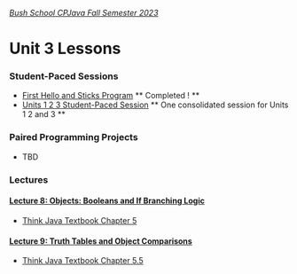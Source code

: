 [_Bush School CPJava Fall Semester 2023_](https://chandrunarayan.github.io/cpjava/)

# Unit 3 Lessons

### Student-Paced Sessions 
* [First Hello and Sticks Program](https://classroom.google.com/u/0/w/MTI2MDgzMTM2MDgw/t/all) ** Completed ! **
* [Units 1 2 3 Student-Paced Session](https://app.peardeck.com/student/tjgtblsad) ** One consolidated session for Units 1 2 and 3 **

### Paired Programming Projects

* TBD
### Lectures 

#### [Lecture 8: Objects: Booleans and If Branching Logic](../../lectures/lecture8.pdf)
* [Think Java Textbook Chapter 5](https://books.trinket.io/thinkjava2/chapter5.html)

#### [Lecture 9: Truth Tables and Object Comparisons](../../lectures/lecture9.pdf)
* [Think Java Textbook Chapter 5.5](https://books.trinket.io/thinkjava2/chapter5.html#sec63)

